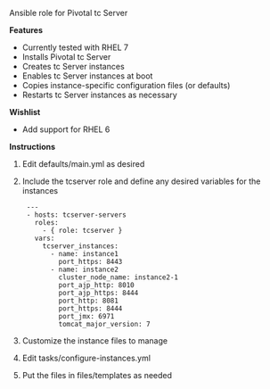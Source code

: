 Ansible role for Pivotal tc Server

**Features**

- Currently tested with RHEL 7
- Installs Pivotal tc Server
- Creates tc Server instances
- Enables tc Server instances at boot
- Copies instance-specific configuration files (or defaults)
- Restarts tc Server instances as necessary

**Wishlist**

- Add support for RHEL 6

**Instructions**

1. Edit defaults/main.yml as desired

2. Include the tcserver role and define any desired variables for the instances

        ---
        - hosts: tcserver-servers
          roles:
            - { role: tcserver }
          vars:
            tcserver_instances:
              - name: instance1
                port_https: 8443
              - name: instance2
                cluster_node_name: instance2-1
                port_ajp_http: 8010
                port_ajp_https: 8444
                port_http: 8081
                port_https: 8444
                port_jmx: 6971
                tomcat_major_version: 7

3. Customize the instance files to manage

  1. Edit tasks/configure-instances.yml
  
  2. Put the files in files/templates as needed
